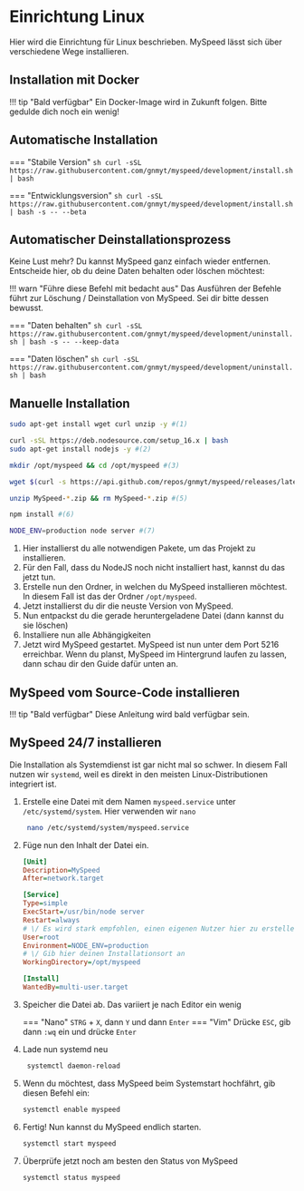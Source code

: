 # Einrichtung Linux
Hier wird die Einrichtung für Linux beschrieben. MySpeed lässt sich über verschiedene Wege installieren.

## Installation mit Docker
!!! tip "Bald verfügbar"
    Ein Docker-Image wird in Zukunft folgen. Bitte gedulde dich noch ein wenig!

## Automatische Installation

=== "Stabile Version"
    ```sh
    curl -sSL https://raw.githubusercontent.com/gnmyt/myspeed/development/install.sh | bash
    ```

=== "Entwicklungsversion"
    ```sh
    curl -sSL https://raw.githubusercontent.com/gnmyt/myspeed/development/install.sh | bash -s -- --beta
    ```

## Automatischer Deinstallationsprozess
Keine Lust mehr? Du kannst MySpeed ganz einfach wieder entfernen. Entscheide hier, ob du deine Daten behalten oder löschen möchtest:

!!! warn "Führe diese Befehl mit bedacht aus"
    Das Ausführen der Befehle führt zur Löschung / Deinstallation von MySpeed. Sei dir bitte dessen bewusst.
    

=== "Daten behalten"
    ```sh
    curl -sSL https://raw.githubusercontent.com/gnmyt/myspeed/development/uninstall.sh | bash -s -- --keep-data
    ```

=== "Daten löschen"
    ```sh
    curl -sSL https://raw.githubusercontent.com/gnmyt/myspeed/development/uninstall.sh | bash
    ```

## Manuelle Installation
```sh
sudo apt-get install wget curl unzip -y #(1)

curl -sSL https://deb.nodesource.com/setup_16.x | bash
sudo apt-get install nodejs -y #(2)

mkdir /opt/myspeed && cd /opt/myspeed #(3)

wget $(curl -s https://api.github.com/repos/gnmyt/myspeed/releases/latest | grep browser_download_url | cut -d '"' -f 4) #(4)

unzip MySpeed-*.zip && rm MySpeed-*.zip #(5)

npm install #(6)

NODE_ENV=production node server #(7)
```

1. Hier installierst du alle notwendigen Pakete, um das Projekt zu installieren.
2. Für den Fall, dass du NodeJS noch nicht installiert hast, kannst du das jetzt tun.
3. Erstelle nun den Ordner, in welchen du MySpeed installieren möchtest. In diesem Fall ist das der Ordner `/opt/myspeed`.
4. Jetzt installierst du dir die neuste Version von MySpeed.
5. Nun entpackst du die gerade heruntergeladene Datei (dann kannst du sie löschen)
6. Installiere nun alle Abhängigkeiten
7. Jetzt wird MySpeed gestartet. MySpeed ist nun unter dem Port 5216 erreichbar. 
   Wenn du planst, MySpeed im Hintergrund laufen zu lassen, dann schau dir den Guide dafür unten an.

## MySpeed vom Source-Code installieren
!!! tip "Bald verfügbar"
    Diese Anleitung wird bald verfügbar sein.

## MySpeed 24/7 installieren
Die Installation als Systemdienst ist gar nicht mal so schwer. In diesem Fall nutzen wir `systemd`, weil es direkt in den meisten Linux-Distributionen integriert ist.

1. Erstelle eine Datei mit dem Namen `myspeed.service` unter `/etc/systemd/system`. Hier verwenden wir `nano`
   ```sh
    nano /etc/systemd/system/myspeed.service
   ```

2. Füge nun den Inhalt der Datei ein.
   ```ini linenums="1"
   [Unit]
   Description=MySpeed
   After=network.target

   [Service]
   Type=simple
   ExecStart=/usr/bin/node server
   Restart=always
   # \/ Es wird stark empfohlen, einen eigenen Nutzer hier zu erstellen
   User=root
   Environment=NODE_ENV=production
   # \/ Gib hier deinen Installationsort an
   WorkingDirectory=/opt/myspeed 

   [Install]
   WantedBy=multi-user.target
   ```

3. Speicher die Datei ab. Das variiert je nach Editor ein wenig

    === "Nano"
        `STRG` + `X`, dann `Y` und dann `Enter`
    === "Vim"
        Drücke `ESC`, gib dann `:wq` ein und drücke `Enter`

4. Lade nun systemd neu  
   ```sh 
    systemctl daemon-reload
   ```

5. Wenn du möchtest, dass MySpeed beim Systemstart hochfährt, gib diesen Befehl ein:  
   ```sh
   systemctl enable myspeed
   ```

6. Fertig! Nun kannst du MySpeed endlich starten.  
   ```sh
   systemctl start myspeed
   ```

7. Überprüfe jetzt noch am besten den Status von MySpeed  
   ```sh
   systemctl status myspeed
   ```
